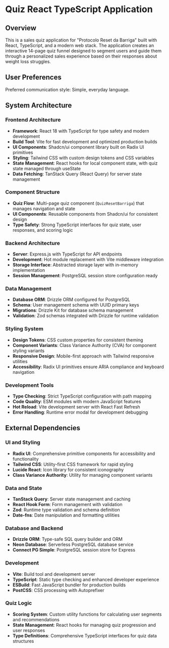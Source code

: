 # Quiz React TypeScript Application

## Overview

This is a sales quiz application for "Protocolo Reset da Barriga" built with React, TypeScript, and a modern web stack. The application creates an interactive 14-page quiz funnel designed to segment users and guide them through a personalized sales experience based on their responses about weight loss struggles.

## User Preferences

Preferred communication style: Simple, everyday language.

## System Architecture

### Frontend Architecture
- **Framework**: React 18 with TypeScript for type safety and modern development
- **Build Tool**: Vite for fast development and optimized production builds
- **UI Components**: Shadcn/ui component library built on Radix UI primitives
- **Styling**: Tailwind CSS with custom design tokens and CSS variables
- **State Management**: React hooks for local component state, with quiz state managed through useState
- **Data Fetching**: TanStack Query (React Query) for server state management

### Component Structure
- **Quiz Flow**: Multi-page quiz component (`QuizResetBarriga`) that manages navigation and state
- **UI Components**: Reusable components from Shadcn/ui for consistent design
- **Type Safety**: Strong TypeScript interfaces for quiz state, user responses, and scoring logic

### Backend Architecture
- **Server**: Express.js with TypeScript for API endpoints
- **Development**: Hot module replacement with Vite middleware integration
- **Storage Interface**: Abstracted storage layer with in-memory implementation
- **Session Management**: PostgreSQL session store configuration ready

### Data Management
- **Database ORM**: Drizzle ORM configured for PostgreSQL
- **Schema**: User management schema with UUID primary keys
- **Migrations**: Drizzle Kit for database schema management
- **Validation**: Zod schemas integrated with Drizzle for runtime validation

### Styling System
- **Design Tokens**: CSS custom properties for consistent theming
- **Component Variants**: Class Variance Authority (CVA) for component styling variants
- **Responsive Design**: Mobile-first approach with Tailwind responsive utilities
- **Accessibility**: Radix UI primitives ensure ARIA compliance and keyboard navigation

### Development Tools
- **Type Checking**: Strict TypeScript configuration with path mapping
- **Code Quality**: ESM modules with modern JavaScript features
- **Hot Reload**: Vite development server with React Fast Refresh
- **Error Handling**: Runtime error modal for development debugging

## External Dependencies

### UI and Styling
- **Radix UI**: Comprehensive primitive components for accessibility and functionality
- **Tailwind CSS**: Utility-first CSS framework for rapid styling
- **Lucide React**: Icon library for consistent iconography
- **Class Variance Authority**: Utility for managing component variants

### Data and State
- **TanStack Query**: Server state management and caching
- **React Hook Form**: Form management with validation
- **Zod**: Runtime type validation and schema definition
- **Date-fns**: Date manipulation and formatting utilities

### Database and Backend
- **Drizzle ORM**: Type-safe SQL query builder and ORM
- **Neon Database**: Serverless PostgreSQL database service
- **Connect PG Simple**: PostgreSQL session store for Express

### Development
- **Vite**: Build tool and development server
- **TypeScript**: Static type checking and enhanced developer experience
- **ESBuild**: Fast JavaScript bundler for production builds
- **PostCSS**: CSS processing with Autoprefixer

### Quiz Logic
- **Scoring System**: Custom utility functions for calculating user segments and recommendations
- **State Management**: React hooks for managing quiz progression and user responses
- **Type Definitions**: Comprehensive TypeScript interfaces for quiz data structures